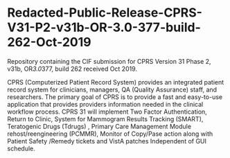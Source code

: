 # Redacted-Public-Release-CPRS-V31-P2-v31b-OR-3.0-377-build-262-Oct-2019
Repository containing the CIF submission for CPRS Version 31 Phase 2, v31b, OR*3.0*377, build 262 received Oct 2019.

CPRS (Computerized Patient Record System) provides an integrated patient record system for clinicians, managers, QA (Quality Assurance) staff, and researchers. The primary goal of CPRS is to provide a fast and easy-to-use application that provides providers information needed in the clinical workflow process. CPRS 31 will implement Two Factor Authentication, Return to Clinic, System for Mammogram Results Tracking (SMART), Teratogenic Drugs (Tdrugs) , Primary Care Management Module rehost/reengineering (PCMMR), Monitor of Copy/Pase action along with Patient Safety /Remedy tickets and VistA patches Independent of GUI schedule. 
